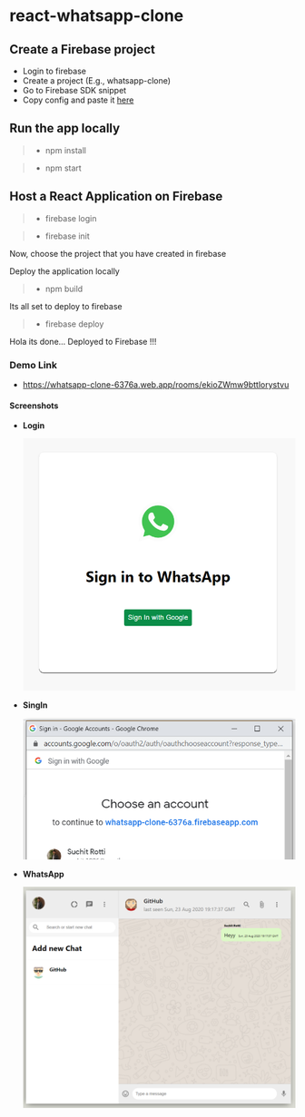 # react-whatsapp-clone


## Create a Firebase project

- Login to firebase 
- Create a project (E.g., whatsapp-clone)
- Go to Firebase SDK snippet 
- Copy config and paste it [here](/src/firebase.js#L4)


## Run the app locally 

> - npm install

> - npm start

## Host a React Application on Firebase

> - firebase login

> - firebase init

Now, choose the project that you have created in firebase

Deploy the application locally

> - npm build

Its all set to deploy to firebase

> - firebase deploy

Hola its done... Deployed to Firebase !!!


### Demo Link

-  https://whatsapp-clone-6376a.web.app/rooms/ekioZWmw9bttlorystvu


#### Screenshots

- **Login**

  ![Login](/screenshots/login.png)
  
- **SingIn**

  ![SignIn](/screenshots/sigin.png)
  
- **WhatsApp**

  ![WhatsApp](/screenshots/whatsapp.png)
